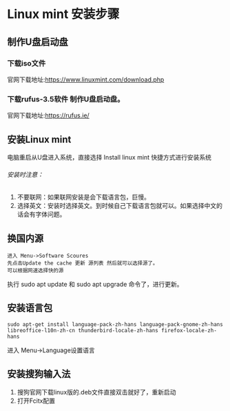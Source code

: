# Linux mint 安装步骤
## 制作U盘启动盘
### 下载iso文件
官网下载地址:https://www.linuxmint.com/download.php
### 下载rufus-3.5软件 制作U盘启动盘。
官网下载地址:https://rufus.ie/
## 安装Linux mint
电脑重启从U盘进入系统，直接选择 Install linux mint 快捷方式进行安装系统
###### 安装时注意：
1. 不要联网：如果联网安装是会下载语言包，巨慢。
2. 选择英文：安装时选择英文。到时候自己下载语言包就可以。如果选择中文的话会有字体问题。
## 换国内源
```
进入 Menu->Software Scoures
先点击Update the cache 更新 源列表 然后就可以选择源了。
可以根据网速选择快的源
```
执行 sudo apt update 和 sudo apt upgrade 命令了，进行更新。
## 安装语言包
```
sudo apt-get install language-pack-zh-hans language-pack-gnome-zh-hans libreoffice-l10n-zh-cn thunderbird-locale-zh-hans firefox-locale-zh-hans
```
进入 Menu->Language设置语言
## 安装搜狗输入法
1. 搜狗官网下载linux版的.deb文件直接双击就好了，重新启动
2. 打开Fcitx配置

